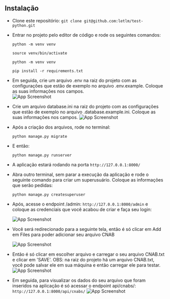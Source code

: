 ## Instalação


- Clone este repositório:
  `git clone git@github.com:letlm/test-python.git`

- Entrar no projeto pelo editor de código e rode os seguintes comandos:
  
  `python -m venv venv`

  `source venv/bin/activate`

  `python -m venv venv`

  `pip install -r requirements.txt`

- Em seguida, crie um arquivo .env na raiz do projeto com as configurações que estão de exemplo no arquivo .env.example. Coloque as suas informações nos campos.  </br>
  ![App Screenshot](https://i.imgur.com/ka8r58j.png)

- Crie um arquivo database.ini na raiz do projeto com as configurações que estão de exemplo no arquivo .database.example.ini. Coloque as suas informações nos campos.
  ![App Screenshot](https://i.imgur.com/kfwO86q.png)

- Após a criação dos arquivos, rode no terminal:

  `python manage.py migrate`

- E então:

  `python manage.py runserver`


- A aplicação estará rodando na porta `http://127.0.0.1:8000/`

- Abra outro terminal, sem parar a execução da aplicação e rode o seguinte comando para criar um superusuário. Coloque as informações que serão pedidas:
  
  `python manage.py createsuperuser`

- Após, acesse o endpoint /admin: `http://127.0.0.1:8000/admin` e coloque as credenciais que você acabou de criar e faça seu login:
  
  ![App Screenshot](https://i.imgur.com/rPBbCp9.png)


- Você será redirecionado para a seguinte tela, então é só clicar em Add em Files para poder adicionar seu arquivo CNAB
  
  ![App Screenshot](https://imgur.com/d1LuM5c.png)


- Então é só clicar em escolher arquivo e carregar o seu arquivo CNAB.txt e clicar em 'SAVE'. OBS: na raiz do projeto há um arquivo CNAB.txt, você pode salvar ele em sua máquina e então carregar ele para testar.
  ![App Screenshot](https://imgur.com/SuBfvHm.png)

- Em seguida, para visualizar os dados do seu arquivo que foram inseridos na aplicação é só acessar o endpoint api/cnabs/: `http://127.0.0.1:8000/api/cnabs/`
  ![App Screenshot](https://i.imgur.com/ks77J9R.png)
